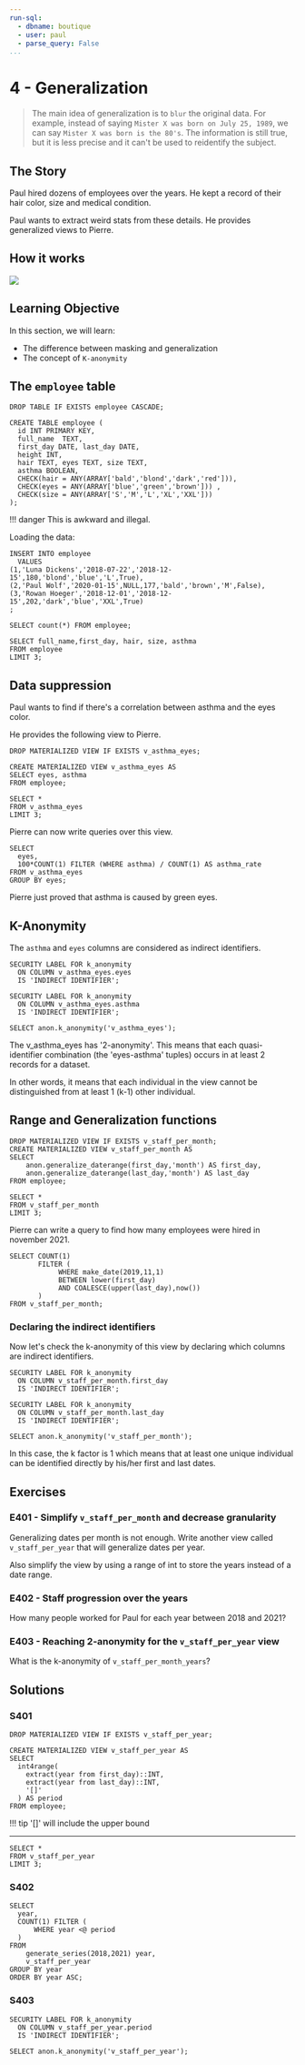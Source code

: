 ```yaml
---
run-sql:
  - dbname: boutique
  - user: paul
  - parse_query: False
...
```


# 4 - Generalization


> The main idea of generalization is to `blur` the original data. For
> example, instead of saying `Mister X was born on July 25, 1989`, we
> can say `Mister X was born is the 80's`. The information is still
> true, but it is less precise and it can\'t be used to reidentify the
> subject.

## The Story

Paul hired dozens of employees over the years. He kept a record of their
hair color, size and medical condition.

Paul wants to extract weird stats from these details. He provides
generalized views to Pierre.

## How it works

![](../images/anon-Views.drawio.png)

## Learning Objective

In this section, we will learn:

-   The difference between masking and generalization
-   The concept of `K-anonymity`

## The `employee` table


``` { .run-postgres parse_query=False }
DROP TABLE IF EXISTS employee CASCADE;

CREATE TABLE employee (
  id INT PRIMARY KEY,
  full_name  TEXT,
  first_day DATE, last_day DATE,
  height INT,
  hair TEXT, eyes TEXT, size TEXT,
  asthma BOOLEAN,
  CHECK(hair = ANY(ARRAY['bald','blond','dark','red'])),
  CHECK(eyes = ANY(ARRAY['blue','green','brown'])) ,
  CHECK(size = ANY(ARRAY['S','M','L','XL','XXL']))
);
```



!!! danger
    This is awkward and illegal.



Loading the data:


``` run-postgres
INSERT INTO employee
  VALUES
(1,'Luna Dickens','2018-07-22','2018-12-15',180,'blond','blue','L',True),
(2,'Paul Wolf','2020-01-15',NULL,177,'bald','brown','M',False),
(3,'Rowan Hoeger','2018-12-01','2018-12-15',202,'dark','blue','XXL',True)
;
```

``` run-postgres
SELECT count(*) FROM employee;
```

``` run-postgres
SELECT full_name,first_day, hair, size, asthma
FROM employee
LIMIT 3;
```

## Data suppression

Paul wants to find if there's a correlation between asthma and the eyes
color.

He provides the following view to Pierre.

``` run-postgres
DROP MATERIALIZED VIEW IF EXISTS v_asthma_eyes;

CREATE MATERIALIZED VIEW v_asthma_eyes AS
SELECT eyes, asthma
FROM employee;
```

``` run-postgres
SELECT *
FROM v_asthma_eyes
LIMIT 3;
```

Pierre can now write queries over this view.

``` run-postgres
SELECT
  eyes,
  100*COUNT(1) FILTER (WHERE asthma) / COUNT(1) AS asthma_rate
FROM v_asthma_eyes
GROUP BY eyes;
```

Pierre just proved that asthma is caused by green eyes.

## K-Anonymity

The `asthma` and `eyes` columns are considered as indirect identifiers.

``` run-postgres
SECURITY LABEL FOR k_anonymity
  ON COLUMN v_asthma_eyes.eyes
  IS 'INDIRECT IDENTIFIER';

SECURITY LABEL FOR k_anonymity
  ON COLUMN v_asthma_eyes.asthma
  IS 'INDIRECT IDENTIFIER';
```

``` run-postgres
SELECT anon.k_anonymity('v_asthma_eyes');
```

The v_asthma_eyes has \'2-anonymity\'. This means that each
quasi-identifier combination (the \'eyes-asthma\' tuples) occurs in at
least 2 records for a dataset.

In other words, it means that each individual in the view cannot be
distinguished from at least 1 (k-1) other individual.

## Range and Generalization functions

``` run-postgres
DROP MATERIALIZED VIEW IF EXISTS v_staff_per_month;
CREATE MATERIALIZED VIEW v_staff_per_month AS
SELECT
    anon.generalize_daterange(first_day,'month') AS first_day,
    anon.generalize_daterange(last_day,'month') AS last_day
FROM employee;
```

``` run-postgres
SELECT *
FROM v_staff_per_month
LIMIT 3;
```

Pierre can write a query to find how many employees were hired in
november 2021.

``` run-postgres
SELECT COUNT(1)
       FILTER (
            WHERE make_date(2019,11,1)
            BETWEEN lower(first_day)
            AND COALESCE(upper(last_day),now())
       )
FROM v_staff_per_month;
```

### Declaring the indirect identifiers

Now let's check the k-anonymity of this view by declaring which columns
are indirect identifiers.

``` run-postgres
SECURITY LABEL FOR k_anonymity
  ON COLUMN v_staff_per_month.first_day
  IS 'INDIRECT IDENTIFIER';

SECURITY LABEL FOR k_anonymity
  ON COLUMN v_staff_per_month.last_day
  IS 'INDIRECT IDENTIFIER';

SELECT anon.k_anonymity('v_staff_per_month');
```

In this case, the k factor is 1 which means that at least one unique
individual can be identified directly by his/her first and last dates.

## Exercises

### E401 - Simplify `v_staff_per_month` and decrease granularity

Generalizing dates per month is not enough. Write another view called
`v_staff_per_year` that will generalize dates per year.

Also simplify the view by using a range of int to store the years
instead of a date range.

### E402 - Staff progression over the years

How many people worked for Paul for each year between 2018 and 2021?

### E403 - Reaching 2-anonymity for the `v_staff_per_year` view

What is the k-anonymity of `v_staff_per_month_years`?

## Solutions

### S401

``` run-postgres
DROP MATERIALIZED VIEW IF EXISTS v_staff_per_year;

CREATE MATERIALIZED VIEW v_staff_per_year AS
SELECT
  int4range(
    extract(year from first_day)::INT,
    extract(year from last_day)::INT,
    '[]'
  ) AS period
FROM employee;
```

!!! tip
    '[]' will include the upper bound

----

``` run-postgres
SELECT *
FROM v_staff_per_year
LIMIT 3;
```

### S402

``` run-postgres
SELECT
  year,
  COUNT(1) FILTER (
      WHERE year <@ period
  )
FROM
    generate_series(2018,2021) year,
    v_staff_per_year
GROUP BY year
ORDER BY year ASC;
```

### S403


``` run-postgres
SECURITY LABEL FOR k_anonymity
  ON COLUMN v_staff_per_year.period
  IS 'INDIRECT IDENTIFIER';

SELECT anon.k_anonymity('v_staff_per_year');
```
